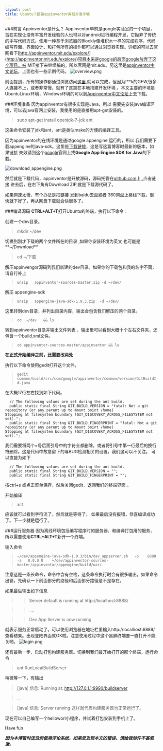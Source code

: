 ```yaml
---
layout: post
title: Ubuntu下搭建appinventor离线开发环境
---
```


###前言   Appinventor是什么？
Appinventor早前是google实验室的一个项目，旨在实现让没有丰富开发经验的人也可以对android进行编程开发，它抛弃了传统的手写代码方式，使用一种基于浏览器的Blockly像堆积木一样的完成程序，代码编写界面、界面设计、和打包所有的操作都可以通过浏览器实现。详细的可以去官网看下[http://appinventor.mit.edu/explore/](http://appinventor.mit.edu/explore/)项目本来是google的后面google放弃了这个项目，被 MIT接下来继续搞的，所以官网是mit.edu。另这里是[appinventor中文论坛](http://bbs.appinventor.com.cn)，上面也有一些示例代码。
![overview.png](../../../images/overview.png)

前面提到，所有的操作都通过浏览访问[这里](http://appinventor.mit.edu/explore/),就可以完成，但因为f**k的GFW,很多人连接不上，或者非常慢，就有了这篇在本地搭建开发环境 。本文主要的环境是UbuntuLinux环境，Windows环境的可以到[Appinventor中文论坛]()上去下载。

###环境准备
因为appinventor有很多实现是Java，所以 需要先安装java编译环境，可以去java官网上安装，我使用的是直接用apt-get安装的。
> sudo apt-get install openjdk-7-jdk ant

这条命令安装了jdk和ant，ant是类似make的方便的编译工具。

因为appinventor的在线环境是通过google appengine 运行的，所以 我们需要下载appengine的java-sdk。这里是[下载链接](https://commondatastorage.googleapis.com/appengine-sdks/featured/appengine-java-sdk-1.9.3.zip)，这是写这篇博客时最新的版本，如果链接 失效请到这个[google](https://developers.google.com/appengine/downloads)官网上找**Google App Engine SDK for Java**的下载。 

![download_appengine.png](../../../images/download_appengine.png)

然后就是下载代码，appinventor是开放源码，源码托管在[github.com](https://github.com/mit-cml/appinventor-sources)上,,点击链接 进去后，在右下角有Download ZIP,就是下载源代码了。

如果网速太慢，有个办法是把链接 发到baidu去盘或者 360网盘上离线下载，很快就下好了，再从网盘下载就会快很多了。

###编译源码
**CTRL+ALT+T**打开Ubuntu的终端，执行以下命令：

创建一个dev目录。
>mkdir ~/dev  

切换到刚才下载的两个文件所在的目录 ,如果你安装环境为英文 也可能是**~/Download**
>cd ~/下载  

解压appinvengor源码到我们新建的dev目录。如果你的下载包和我的名字不同，请自行补上
>`unzip   appinventor-sources-master.zip -d ~/dev/  `

解压 appengine-sdk
>`unzip   appengine-java-sdk-1.9.3.zip  -d ~/dev/   `

这里转到dev目录，并列出目录内容，输出会包含我们解压的两个目录。
>`cd  ~/dev   && ls   `

转到appinventor目录并输出文件列表 ，输出里可以看到大概十个左右文件夹，还包含一个build.xml文件。
>`cd appinventor-sources-master/appinventor && ls`

**在正式开始编译之前，还需要改两处**

执行以下命令使用gedit打开这个文件，
>`gedit common/build/src/com/google/appinventor/common/version/GitBuildId.java`

在大概17行左右找到如下代码。

```
  // The following values are set during the ant build.
  public static final String GIT_BUILD_VERSION = "fatal: Not a git repository (or any parent up to mount point /home)
Stopping at filesystem boundary (GIT_DISCOVERY_ACROSS_FILESYSTEM not set).";
  public static final String GIT_BUILD_FINGERPRINT = "fatal: Not a git repository (or any parent up to mount point /home)
Stopping at filesystem boundary (GIT_DISCOVERY_ACROSS_FILESYSTEM not set).";
```
我们需要将两个=号后面引号中的字符全都删除，或者将引号中第一行最后的换行符删除。这是代码中故意留下的与BUG检测相关的设置，我们这可以不关注。
可以直接为如下

```
  // The following values are set during the ant build.
  public static final String GIT_BUILD_VERSION = "";
  public static final String GIT_BUILD_FINGERPRINT = "";
```

按ctrl+s 或点击菜单保存，然后关闭gedit，返回我们的终端界面 。

开始编译
>`ant  `

应该就可以看到字符流了。然后就是等待了。
如果最后没有报错，恭喜编译成功了。下一步就是运行了。

###运行服务器
因为离线环境包括编写程序时的服务器，和编译打包用的服务，所以需要使用**CTRL+ALT+T**新开一个终端。

输入命令
>`~/dev/appengine-java-sdk-1.9.3/bin/dev_appserver.sh   -p    8888    -a   0.0.0.0    ~/dev/appinventor-sources-master/appinventor/appengine/build/war/`

注意这是一条长命令，命令中含有空格，这条命令执行时会有很多输出，如果命令出错，先确认一下前面部分的路径和后面部分路径是不是存在。

如果最后输出如下信息
>>Server default is running at http://localhost:8888/

>>....

>>Dev App Server is now running


就表示服务正常启动了。可以使用浏览器在地址栏里输入http://localhost:8888/查看结果。出现登陆界面就OK啦。注意使用过程中这个黑屏终端要一直打开不能关哟。
![login.png](../../../images/login.png)

还有最后一步，启动打包构建服务器。切换到我们最开始打开的那个终端，运行命令
>ant RunLocalBuildServer

稍微等一下，有输出
> [java] 信息: Running at: http://127.0.1.1:9990/buildserver

>...

>[java] 信息: Server running
这样就代表构建服务器也正常运行了。

现在可以自己编写一个helloworl小程序，并试着打包安装到手机上了。

Have fun

***因为本博暂时还没前使用评论系统，如果您发现本文的错误，请给我邮件不甚感激。***











